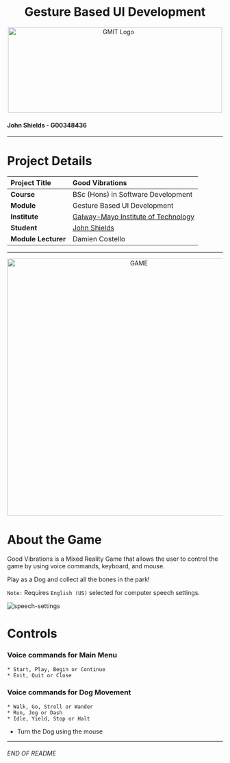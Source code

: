 <h1 align="center">Gesture Based UI Development</h1>


<a href="https://www.gmit.ie/" >
<p align="center"><img src="https://i.ibb.co/f1ZQSkt/logo-gmit.png"
alt="GMIT Logo" width="500" height="200"/>
</p></a>

#### John Shields - G00348436

***

# Project Details
| **Project Title** | Good Vibrations |
| :------------- |:-------------|
| **Course**              | BSc (Hons) in Software Development |
| **Module**              | Gesture Based UI Development |
| **Institute**           | [Galway-Mayo Institute of Technology](https://www.gmit.ie/) |
| **Student**             | [John Shields](https://github.com/johnshields) |
| **Module Lecturer**      | Damien Costello |

***

<p align="center"><img src="https://user-images.githubusercontent.com/26766163/108714301-4b1cbb00-7511-11eb-88d4-586578282e94.png"
alt="GAME" width="600"/>


# About the Game
Good Vibrations is a Mixed Reality Game that allows the user to control the game by using voice commands, keyboard, and mouse.

Play as a Dog and collect all the bones in the park!

`Note:` Requires `English (US)` selected for computer speech settings.

![speech-settings](https://user-images.githubusercontent.com/26766163/108635888-cc287380-7479-11eb-8fb5-d260112f74bd.png)

# Controls
### Voice commands for Main Menu
    * Start, Play, Begin or Continue
    * Exit, Quit or Close

### Voice commands for Dog Movement
    * Walk, Go, Stroll or Wander
    * Run, Jog or Dash
    * Idle, Yield, Stop or Halt
* Turn the Dog using the mouse

***
###### END OF README
